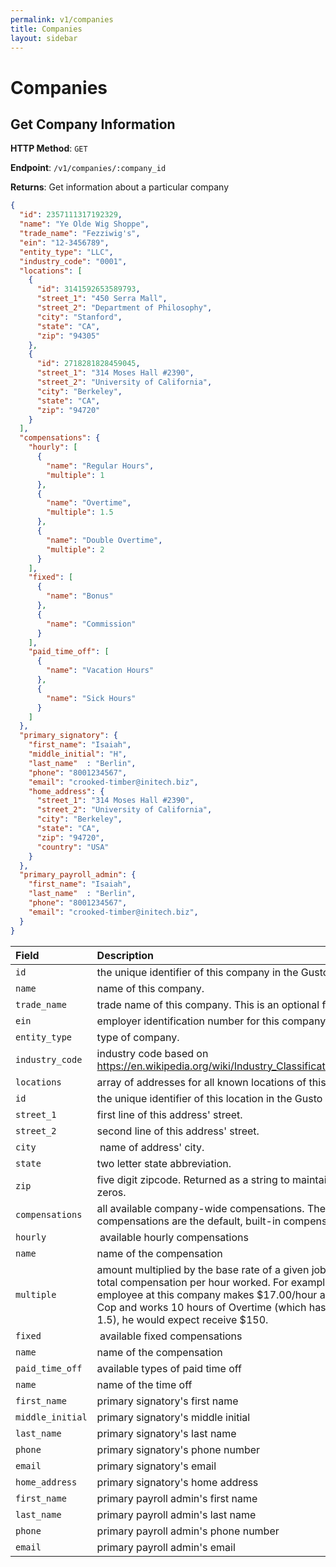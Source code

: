 ```yaml
---
permalink: v1/companies
title: Companies
layout: sidebar
---
```


# Companies

## Get Company Information

**HTTP Method**: `GET`

**Endpoint**: `/v1/companies/:company_id`

**Returns**: Get information about a particular company

```json
{
  "id": 2357111317192329,
  "name": "Ye Olde Wig Shoppe",
  "trade_name": "Fezziwig's",
  "ein": "12-3456789",
  "entity_type": "LLC",
  "industry_code": "0001",
  "locations": [
    {
      "id": 3141592653589793,
      "street_1": "450 Serra Mall",
      "street_2": "Department of Philosophy",
      "city": "Stanford",
      "state": "CA",
      "zip": "94305"
    },
    {
      "id": 2718281828459045,
      "street_1": "314 Moses Hall #2390",
      "street_2": "University of California",
      "city": "Berkeley",
      "state": "CA",
      "zip": "94720"
    }
  ],
  "compensations": {
    "hourly": [
      {
        "name": "Regular Hours",
        "multiple": 1
      },
      {
        "name": "Overtime",
        "multiple": 1.5
      },
      {
        "name": "Double Overtime",
        "multiple": 2
      }
    ],
    "fixed": [
      {
        "name": "Bonus"
      },
      {
        "name": "Commission"
      }
    ],
    "paid_time_off": [
      {
        "name": "Vacation Hours"
      },
      {
        "name": "Sick Hours"
      }
    ]
  },
  "primary_signatory": {
    "first_name": "Isaiah",
    "middle_initial": "H",
    "last_name"  : "Berlin",
    "phone": "8001234567",
    "email": "crooked-timber@initech.biz",
    "home_address": {
      "street_1": "314 Moses Hall #2390",
      "street_2": "University of California",
      "city": "Berkeley",
      "state": "CA",
      "zip": "94720",
      "country": "USA"
    }
  },
  "primary_payroll_admin": {
    "first_name": "Isaiah",
    "last_name"  : "Berlin",
    "phone": "8001234567",
    "email": "crooked-timber@initech.biz",
  }
}
```

| Field                     | Description
| :----------               |:-------------
| `id`                      | the unique identifier of this company in the Gusto system.
| `name`                    | name of this company.
| `trade_name`              | trade name of this company. This is an optional field.
| `ein`                     | employer identification number for this company.
| `entity_type`             | type of company.
| `industry_code`           | industry code based on https://en.wikipedia.org/wiki/Industry_Classification_Benchmark.
| `locations`               | array of addresses for all known locations of this company.
| `id`                      | the unique identifier of this location in the Gusto system.
| `street_1`                | first line of this address' street.
| `street_2`                | second line of this address' street.
| `city`                    | name of address' city.
| `state`                   | two letter state abbreviation.
| `zip`                     | five digit zipcode. Returned as a string to maintain leading zeros.
| `compensations`           | all available company-wide compensations. The above compensations are the default, built-in compensations.
| `hourly`                  | available hourly compensations
| `name`                    | name of the compensation
| `multiple`                | amount multiplied by the base rate of a given job to calculate total compensation per hour worked. For example, if an employee at this company makes $17.00/hour as Kindergarten Cop and works 10 hours of Overtime (which has a multiple of 1.5), he would expect receive $150.
| `fixed`                   | available fixed compensations
| `name`                    | name of the compensation
| `paid_time_off`           | available types of paid time off
| `name`                    | name of the time off
| `first_name`              | primary signatory's first name
| `middle_initial`          | primary signatory's middle initial
| `last_name`               | primary signatory's last name
| `phone`                   | primary signatory's phone number
| `email`                   | primary signatory's email
| `home_address`            | primary signatory's home address
| `first_name`              | primary payroll admin's first name
| `last_name`               | primary payroll admin's last name
| `phone`                   | primary payroll admin's phone number
| `email`                   | primary payroll admin's email
